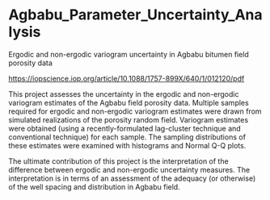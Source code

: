 # Agbabu_Parameter_Uncertainty_Analysis
 Ergodic and non-ergodic variogram uncertainty in Agbabu bitumen field porosity data
     
https://iopscience.iop.org/article/10.1088/1757-899X/640/1/012120/pdf

This project assesses the uncertainty in the ergodic and non-ergodic variogram estimates of the
Agbabu field porosity data. Multiple samples required for ergodic and non-ergodic variogram estimates
were drawn from simulated realizations of the porosity random field. Variogram estimates were
obtained (using a recently-formulated lag-cluster technique and conventional technique) for each sample. 
The sampling distributions of these estimates were examined with histograms and Normal Q-Q plots.

The ultimate contribution of this project is the interpretation of the difference between
ergodic and non-ergodic uncertainty measures. The interpretation is in terms of an assessment of the adequacy (or
otherwise) of the well spacing and distribution in Agbabu field.
